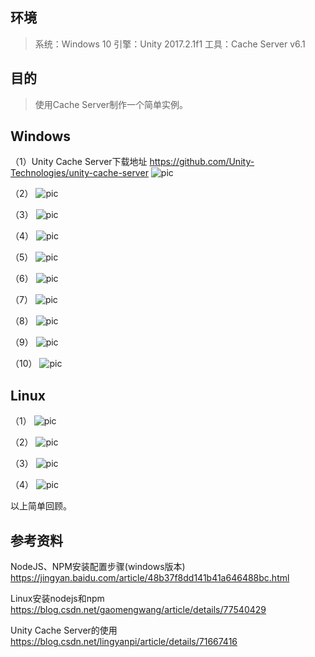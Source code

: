 ## 环境
> 系统：Windows 10
> 引擎：Unity 2017.2.1f1
> 工具：Cache Server v6.1

## 目的
> 使用Cache Server制作一个简单实例。

## Windows
（1）Unity Cache Server下载地址
https://github.com/Unity-Technologies/unity-cache-server
 ![pic](.\pic\101.png)

（2）
 ![pic](.\pic\102.png)

（3）
 ![pic](.\pic\103.png)

（4）
 ![pic](.\pic\104.png)

（5）
 ![pic](.\pic\105.png)

（6）
 ![pic](.\pic\106.png)

（7）
 ![pic](.\pic\107.png)

（8）
 ![pic](.\pic\108.png)

（9）
 ![pic](.\pic\109.png)

（10）
 ![pic](.\pic\110.png)

## Linux
（1）
 ![pic](.\pic\201.png)
 
（2）
 ![pic](.\pic\202.png)
 
（3）
 ![pic](.\pic\203.png)
 
（4）
 ![pic](.\pic\204.png)

以上简单回顾。

## 参考资料

NodeJS、NPM安装配置步骤(windows版本)
https://jingyan.baidu.com/article/48b37f8dd141b41a646488bc.html

Linux安装nodejs和npm
https://blog.csdn.net/gaomengwang/article/details/77540429

Unity Cache Server的使用
https://blog.csdn.net/lingyanpi/article/details/71667416